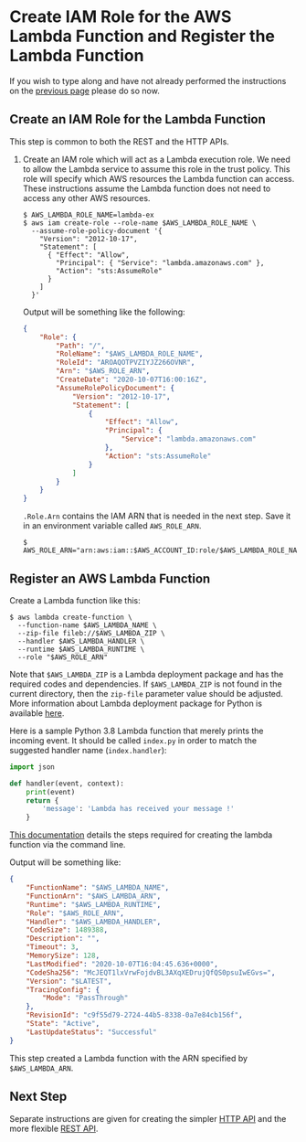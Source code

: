 # Create IAM Role for the AWS Lambda Function and Register the Lambda Function

If you wish to type along and have not already performed the instructions on the [previous page](LAMBDA.md) please do so now.

## Create an IAM Role for the Lambda Function
This step is common to both the REST and the HTTP APIs.

1) Create an IAM role which will act as a Lambda execution role.
   We need to allow the Lambda service to assume this role in the trust policy.
   This role will specify which AWS resources the Lambda function can access.
   These instructions assume the Lambda function does not need to access any other AWS resources.

   ```script
   $ AWS_LAMBDA_ROLE_NAME=lambda-ex
   $ aws iam create-role --role-name $AWS_LAMBDA_ROLE_NAME \
     --assume-role-policy-document '{
       "Version": "2012-10-17",
       "Statement": [
         { "Effect": "Allow",
           "Principal": { "Service": "lambda.amazonaws.com" },
           "Action": "sts:AssumeRole"
         }
       ]
     }'
   ```

   Output will be something like the following:
   ```json
   {
       "Role": {
           "Path": "/",
           "RoleName": "$AWS_LAMBDA_ROLE_NAME",
           "RoleId": "AROAQOTPVZIYJZ266OVNR",
           "Arn": "$AWS_ROLE_ARN",
           "CreateDate": "2020-10-07T16:00:16Z",
           "AssumeRolePolicyDocument": {
               "Version": "2012-10-17",
               "Statement": [
                   {
                       "Effect": "Allow",
                       "Principal": {
                           "Service": "lambda.amazonaws.com"
                       },
                       "Action": "sts:AssumeRole"
                   }
               ]
           }
       }
   }
   ```

   `.Role.Arn` contains the IAM ARN that is needed in the next step.
   Save it in an environment variable called `AWS_ROLE_ARN`.

   ```script
   $ AWS_ROLE_ARN="arn:aws:iam::$AWS_ACCOUNT_ID:role/$AWS_LAMBDA_ROLE_NAME"
   ```

## Register an AWS Lambda Function
Create a Lambda function like this:

   ```script
   $ aws lambda create-function \
     --function-name $AWS_LAMBDA_NAME \
     --zip-file fileb://$AWS_LAMBDA_ZIP \
     --handler $AWS_LAMBDA_HANDLER \
     --runtime $AWS_LAMBDA_RUNTIME \
     --role "$AWS_ROLE_ARN"
   ```

   Note that `$AWS_LAMBDA_ZIP` is a Lambda deployment package and has the required codes and dependencies.
   If `$AWS_LAMBDA_ZIP` is not found in the current directory, then the `zip-file` parameter value should be adjusted.
   More information about Lambda deployment package for Python is available
   [here](https://docs.aws.amazon.com/lambda/latest/dg/python-package.html).

   Here is a sample Python 3.8 Lambda function that merely prints the incoming event.
   It should be called `index.py` in order to match the suggested handler name (`index.handler`):

   ```python
   import json

   def handler(event, context):
       print(event)
       return {
           'message': 'Lambda has received your message !'
       }
   ```

   [This documentation](https://docs.aws.amazon.com/lambda/latest/dg/gettingstarted-awscli.html)
   details the steps required for creating the lambda function via the command line.

   Output will be something like:
   ```json
   {
       "FunctionName": "$AWS_LAMBDA_NAME",
       "FunctionArn": "$AWS_LAMBDA_ARN",
       "Runtime": "$AWS_LAMBDA_RUNTIME",
       "Role": "$AWS_ROLE_ARN",
       "Handler": "$AWS_LAMBDA_HANDLER",
       "CodeSize": 1489388,
       "Description": "",
       "Timeout": 3,
       "MemorySize": 128,
       "LastModified": "2020-10-07T16:04:45.636+0000",
       "CodeSha256": "McJEQT1lxVrwFojdvBL3AXqXEDrujQfQS0psuIwEGvs=",
       "Version": "$LATEST",
       "TracingConfig": {
           "Mode": "PassThrough"
       },
       "RevisionId": "c9f55d79-2724-44b5-8338-0a7e84cb156f",
       "State": "Active",
       "LastUpdateStatus": "Successful"
   }
   ```

   This step created a Lambda function with the ARN specified by `$AWS_LAMBDA_ARN`.


## Next Step

Separate instructions are given for creating the simpler [HTTP API](HTTP_API.md) and the more flexible [REST API](REST_API.md).
